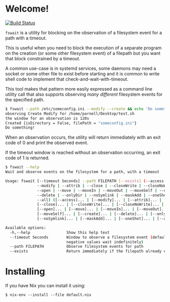 # Welcome!

[![Build Status](https://github.com/ixmatus/fswait/actions/workflows/ci.yml/badge.svg)](https://github.com/ixmatus/fswait/actions/workflows/ci.yml)

`fswait` is a utility for blocking on the observation of a filesystem event for
a path with a timeout.

This is useful when you need to block the execution of a separate program on the
creation (or some other filesystem event) of a filepath but you want that block
constrained by a timeout.

A common use-case is in systemd services, some daemons may need a socket or some
other file to exist before starting and it is common to write shell code to
implement that check-and-wait-with-timeout.

This tool makes that pattern more easily expressed as a command line utility
call that also supports observing _many different_ filesystem events for the
specified path.

```bash
$ fswait --path /etc/someconfig.ini --modify --create && echo 'Do something!'
observing Create Modify for /home/parnell/Desktop/test.sh
the window for an observation is 120s
Created {isDirectory = False, filePath = "someconfig.ini"}
Do something!
```

When an observation occurs, the utility will return immediately with an exit
code of 0 and print the observed event.

If the timeout window is reached without an observation occurring, an exit code
of 1 is returned.

```bash
$ fswait --help
Wait and observe events on the filesystem for a path, with a timeout

Usage: fswait [--timeout Seconds] --path FILEPATH [--exists] (--access |
              --modify | --attrib | --close | --closeWrite | --closeNoWrite |
              --open | --move | --moveIn | --moveOut | --moveSelf | --create |
              --delete | --onlyDir | --noSymlink | --maskAdd | --oneShot |
              --all) ([--access]... | [--modify]... | [--attrib]... |
              [--close]... | [--closeWrite]... | [--closeNoWrite]... |
              [--open]... | [--move]... | [--moveIn]... | [--moveOut]... |
              [--moveSelf]... | [--create]... | [--delete]... | [--onlyDir]... |
              [--noSymlink]... | [--maskAdd]... | [--oneShot]... | [--all]...)

Available options:
  -h,--help                Show this help text
  --timeout Seconds        Window to observe a filesystem event (default: 120s,
                           negative values wait indefinitely)
  --path FILEPATH          Observe filesystem events for path
  --exists                 Return immediately if the filepath already exists
```

# Installing

If you have Nix you can install it using:

```shell
$ nix-env --install --file default.nix
```
